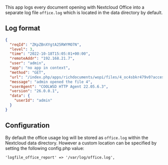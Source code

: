 This app logs every document opening with Nextcloud Office into a separate log
file `office.log` which is located in the data directory by default.

## Log format

```json
{
  "reqId": "ZKpZBnXYgtA25RWYMO7N",
  "level": 3,
  "time": "2022-10-18T15:05:01+00:00",
  "remoteAddr": "192.168.21.7",
  "user": "admin",
  "app": "no app in context",
  "method": "GET",
  "url": "/index.php/apps/richdocuments/wopi/files/4_oc4sbkr479v0?access_token=C1OOAl2hdd5y8GDPNkeTz96uT45WcLmQ&access_token_ttl=1666141500000",
  "message": "admin opened the file 4",
  "userAgent": "COOLWSD HTTP Agent 22.05.6.3",
  "version": "26.0.0.1",
  "data": {
    "userId": "admin"
  }
}
```

## Configuration

By default the office usage log will be stored as `office.log` within the Nextcloud data directory. However a custom location can be specified by setting the following config.php value:

```
'logfile_office_report' => '/var/log/office.log',
```
